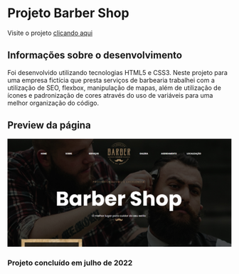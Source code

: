 # Projeto Barber Shop

Visite o projeto [clicando aqui](https://adrianofront.github.io/Projeto-Barber-Shop/)

## Informações sobre o desenvolvimento

Foi desenvolvido utilizando tecnologias HTML5 e CSS3.
Neste projeto para uma empresa fictícia que presta serviços de barbearia trabalhei com a utilização de SEO, flexbox, manipulação de mapas, além de utilização de ícones e padronização de cores através do uso de variáveis para uma melhor organização do código.

## Preview da página

![header da página](https://raw.githubusercontent.com/AdrianoFront/Projeto-Barber-Shop/main/images/barber_shop.png)

### Projeto concluído em julho de 2022
